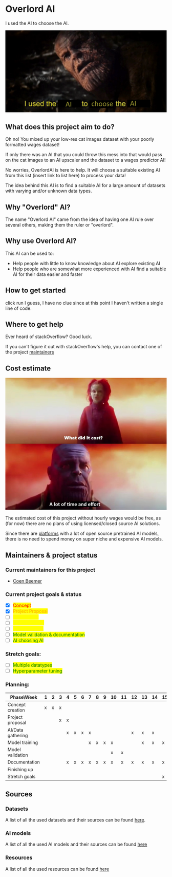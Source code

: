 # Overlord AI

I used the AI to choose the AI.

![](../data/images/i-used-the-ai-to-choose-the-ai.png)

## What does this project aim to do?
Oh no! You mixed up your low-res cat images dataset with your poorly formatted wages dataset! 

If only there was an AI that you could throw this mess into that would pass on the cat images to an AI upscaler and the dataset to a wages predictor AI!

No worries, OverlordAI is here to help. It will choose a suitable existing AI from this list (insert link to list here) to process your data!

The idea behind this AI is to find a suitable AI for a large amount of datasets with varying and/or unknown data types. 


## Why "Overlord" AI?
The name "Overlord AI" came from the idea of having one AI rule over several others, making them the ruler or "overlord".

## Why use Overlord AI?
This AI can be used to:
- Help people with little to know knowledge about AI explore existing AI
- Help people who are somewhat more experienced with AI find a suitable AI for their data easier and faster

## How to get started
click run I guess, I have no clue since at this point I haven't written a single line of code.

## Where to get help
Ever heard of stackOverflow? Good luck.

If you can't figure it out with stackOverflow's help, you can contact one of the project [maintainers](#current-maintainers-for-this-project)

## Cost estimate
![](../data/images/what_did_it_cost.jpg)

The estimated cost of this project without hourly wages would be free, as (for now) there are no plans of using licensed/closed source AI solutions.

Since there are [platforms](https://modelzoo.co/) with a lot of open source pretrained AI models, there is no need to spend money on super niche and expensive AI models.

## Maintainers & project status
### Current maintainers for this project
 - [Coen Beemer](maintainers/CoenBeemer.md)

### Current project goals & status
* [x] <mark style="color:red;">Concept</mark>
* [x] <mark style="color:orange;">Project Proposal</mark>
* [ ] <mark style="color:yellow;">AI gathering</mark>
* [ ] <mark style="color:yellow;">Data gathering</mark>
* [ ] <mark style="color:yellow;">Model training</mark>
* [ ] <mark style="color:green;">Model validation & documentation</mark>
* [ ] <mark style="color:green;">AI choosing AI</mark>

### Stretch goals:
* [ ] <mark style="color:green;">Multiple datatypes</mark>
* [ ] <mark style="color:green;">Hyperparameter tuning</mark>

### Planning:
| Phase\Week        	| 1 	| 2 	| 3 	| 4 	| 5 	| 6 	| 7 	| 8 	| 9 	| 10 	| 11 	| 12 	| 13 	| 14 	| 15 	| 16 	| 17 	| 18 	| 19 	| 20 	|
|-------------------	|---	|---	|---	|---	|---	|---	|---	|---	|---	|----	|----	|----	|----	|----	|----	|----	|----	|----	|----	|----	|
| Concept creation  	| x 	| x 	| x 	|   	|   	|   	|   	|   	|   	|    	|    	|    	|    	|    	|    	|    	|    	|    	|    	|    	|
| Project proposal  	|   	|   	| x 	| x 	|   	|   	|   	|   	|   	|    	|    	|    	|    	|    	|    	|    	|    	|    	|    	|    	|
| AI/Data gathering 	|   	|   	|   	| x 	| x 	| x 	| x 	|   	|   	|    	|    	| x  	| x  	| x  	|    	| x  	| x  	|    	|    	|    	|
| Model training    	|   	|   	|   	|   	|   	|   	| x 	| x 	| x 	| x  	|    	|    	| x  	| x  	| x  	|    	| x  	| x  	|    	|    	|
| Model validation  	|   	|   	|   	|   	|   	|   	|   	|   	|   	| x  	| x  	|    	|    	|    	|    	|    	|    	|    	|    	|    	|
| Documentation     	|   	|   	|   	| x 	| x 	| x 	| x 	| x 	| x 	| x  	| x  	| x  	| x  	| x  	| x  	| x  	| x  	| x  	| x  	| x  	|
| Finishing up      	|   	|   	|   	|   	|   	|   	|   	|   	|   	|    	|    	|    	|    	|    	|    	| x  	| x  	| x  	| x  	| x  	|
| Stretch goals     	|   	|   	|   	|   	|   	|   	|   	|   	|   	|    	|    	|    	|    	|    	| x  	| x  	| x  	| x  	|    	|    	|


## Sources
### Datasets
A list of all the used datasets and their sources can be found [here](../data/datasets/SOURCES.md).
### AI models
A list of all the used AI models and their sources can be found [here](../data/models/SOURCES.md)
### Resources
A list of all the used resources can be found [here](RESOURCES.md)
